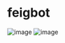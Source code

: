 # feigbot

![image](https://user-images.githubusercontent.com/25322338/230421637-39118fae-fecc-4a67-80ec-611935940f28.png)
![image](https://user-images.githubusercontent.com/25322338/230563166-178cdc94-094c-4771-9ea4-ba65bf349098.png)
